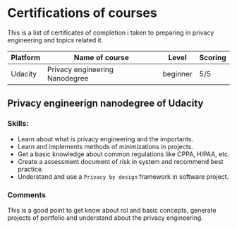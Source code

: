 # Certifications of courses
This is a list of certificates of completion i taken to preparing in privacy engineering and topics related it.

| Platform | Name of course | Level | Scoring |
|----------|----------------|--------|--------|
| Udacity | Privacy engineering Nanodegree | beginner | 5/5 |


## Privacy engineerign nanodegree of Udacity
### Skills:
* Learn about what is privacy engineering and the importants.
* Learn and implements methods of minimizations in projects.
* Get a basic knowledge about common regulations like CPPA, HIPAA, etc.
* Create a assessment document of risk in system and recommend best practice.
* Understand and use a `Privacy by design` framework in software project.

### Comments
This is a good point to get know about rol and basic concepts, generate projects of portfolio and understand about the privacy engineering.
